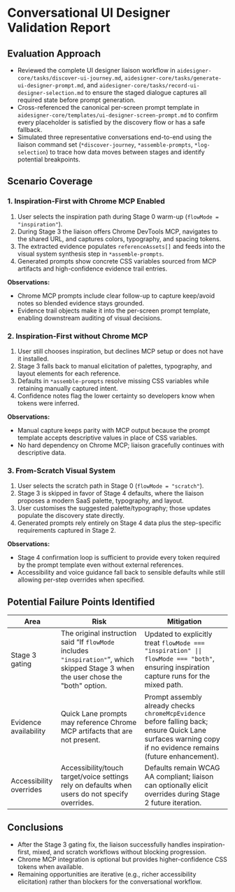 # Conversational UI Designer Validation Report

## Evaluation Approach

- Reviewed the complete UI designer liaison workflow in `aidesigner-core/tasks/discover-ui-journey.md`, `aidesigner-core/tasks/generate-ui-designer-prompt.md`, and `aidesigner-core/tasks/record-ui-designer-selection.md` to ensure the staged dialogue captures all required state before prompt generation.
- Cross-referenced the canonical per-screen prompt template in `aidesigner-core/templates/ui-designer-screen-prompt.md` to confirm every placeholder is satisfied by the discovery flow or has a safe fallback.
- Simulated three representative conversations end-to-end using the liaison command set (`*discover-journey`, `*assemble-prompts`, `*log-selection`) to trace how data moves between stages and identify potential breakpoints.

## Scenario Coverage

### 1. Inspiration-First with Chrome MCP Enabled

1. User selects the inspiration path during Stage 0 warm-up (`flowMode = "inspiration"`).
2. During Stage 3 the liaison offers Chrome DevTools MCP, navigates to the shared URL, and captures colors, typography, and spacing tokens.
3. The extracted evidence populates `referenceAssets[]` and feeds into the visual system synthesis step in `*assemble-prompts`.
4. Generated prompts show concrete CSS variables sourced from MCP artifacts and high-confidence evidence trail entries.

**Observations:**

- Chrome MCP prompts include clear follow-up to capture keep/avoid notes so blended evidence stays grounded.
- Evidence trail objects make it into the per-screen prompt template, enabling downstream auditing of visual decisions.

### 2. Inspiration-First without Chrome MCP

1. User still chooses inspiration, but declines MCP setup or does not have it installed.
2. Stage 3 falls back to manual elicitation of palettes, typography, and layout elements for each reference.
3. Defaults in `*assemble-prompts` resolve missing CSS variables while retaining manually captured intent.
4. Confidence notes flag the lower certainty so developers know when tokens were inferred.

**Observations:**

- Manual capture keeps parity with MCP output because the prompt template accepts descriptive values in place of CSS variables.
- No hard dependency on Chrome MCP; liaison gracefully continues with descriptive data.

### 3. From-Scratch Visual System

1. User selects the scratch path in Stage 0 (`flowMode = "scratch"`).
2. Stage 3 is skipped in favor of Stage 4 defaults, where the liaison proposes a modern SaaS palette, typography, and layout.
3. User customises the suggested palette/typography; those updates populate the discovery state directly.
4. Generated prompts rely entirely on Stage 4 data plus the step-specific requirements captured in Stage 2.

**Observations:**

- Stage 4 confirmation loop is sufficient to provide every token required by the prompt template even without external references.
- Accessibility and voice guidance fall back to sensible defaults while still allowing per-step overrides when specified.

## Potential Failure Points Identified

| Area                    | Risk                                                                                                                                 | Mitigation                                                                                                                                                   |
| ----------------------- | ------------------------------------------------------------------------------------------------------------------------------------ | ------------------------------------------------------------------------------------------------------------------------------------------------------------ |
| Stage 3 gating          | The original instruction said “If `flowMode` includes `"inspiration"`”, which skipped Stage 3 when the user chose the "both" option. | Updated to explicitly treat `flowMode === "inspiration" \|\| flowMode === "both"`, ensuring inspiration capture runs for the mixed path.                     |
| Evidence availability   | Quick Lane prompts may reference Chrome MCP artifacts that are not present.                                                          | Prompt assembly already checks `chromeMcpEvidence` before falling back; ensure Quick Lane surfaces warning copy if no evidence remains (future enhancement). |
| Accessibility overrides | Accessibility/touch target/voice settings rely on defaults when users do not specify overrides.                                      | Defaults remain WCAG AA compliant; liaison can optionally elicit overrides during Stage 2 future iteration.                                                  |

## Conclusions

- After the Stage 3 gating fix, the liaison successfully handles inspiration-first, mixed, and scratch workflows without blocking progression.
- Chrome MCP integration is optional but provides higher-confidence CSS tokens when available.
- Remaining opportunities are iterative (e.g., richer accessibility elicitation) rather than blockers for the conversational workflow.
